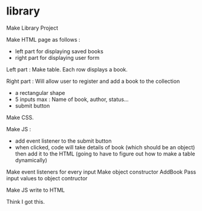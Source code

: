 # library

Make Library Project

Make HTML page as follows :
- left part for displaying saved books
- right part for displaying user form

Left part :
Make table. Each row displays a book.

Right part :
Will allow user to register and add a book to the collection
- a rectangular shape
- 5 inputs max : Name of book, author, status...
- submit button

Make CSS.

Make JS :
- add event listener to the submit button
- when clicked, code will take details of book (which should be an object)
then add it to the HTML (going to have to figure out how to make a table
dynamically)

Make event listeners for every input
Make object constructor AddBook
Pass input values to object contructor

Make JS write to HTML

Think I got this.